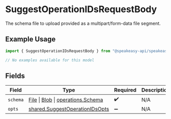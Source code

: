 # SuggestOperationIDsRequestBody

The schema file to upload provided as a multipart/form-data file segment.

## Example Usage

```typescript
import { SuggestOperationIDsRequestBody } from "@speakeasy-api/speakeasy-client-sdk-typescript/sdk/models/operations";

// No examples available for this model
```

## Fields

| Field                                                                                                                                                                                         | Type                                                                                                                                                                                          | Required                                                                                                                                                                                      | Description                                                                                                                                                                                   |
| --------------------------------------------------------------------------------------------------------------------------------------------------------------------------------------------- | --------------------------------------------------------------------------------------------------------------------------------------------------------------------------------------------- | --------------------------------------------------------------------------------------------------------------------------------------------------------------------------------------------- | --------------------------------------------------------------------------------------------------------------------------------------------------------------------------------------------- |
| `schema`                                                                                                                                                                                      | [File](https://developer.mozilla.org/en-US/docs/Web/API/File) \| [Blob](https://developer.mozilla.org/en-US/docs/Web/API/Blob) \| [operations.Schema](../../../sdk/models/operations/schema.md) | :heavy_check_mark:                                                                                                                                                                            | N/A                                                                                                                                                                                           |
| `opts`                                                                                                                                                                                        | [shared.SuggestOperationIDsOpts](../../../sdk/models/shared/suggestoperationidsopts.md)                                                                                                       | :heavy_minus_sign:                                                                                                                                                                            | N/A                                                                                                                                                                                           |
